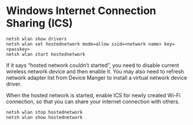 # Windows Internet Connection Sharing (ICS)

```shell
netsh wlan show drivers
netsh wlan set hostednetwork mode=allow ssid=<network name> key=<passkey>
netsh wlan start hostednetwork
```

If it says “hosted network couldn’t started”, you need to disable current wireless network device and then enable it. You may also need to refresh network adapter list from Device Manger to install a virtual network device driver.

When the hosted network is started, enable ICS for newly created Wi-Fi connection, so that you can share your internet connection with others.

```shell
netsh wlan stop hostednetwork
netsh wlan show hostednetwork
```
